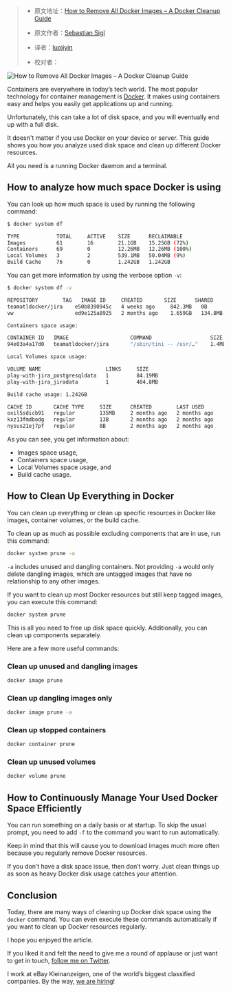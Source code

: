 > - 原文地址：[How to Remove All Docker Images – A Docker Cleanup Guide](https://www.freecodecamp.org/news/how-to-remove-all-docker-images-a-docker-cleanup-guide/)
> - 原文作者：[Sebastian Sigl](https://www.freecodecamp.org/news/author/sesigl/)
>
> - 译者：[luojiyin](https://github.com/luojiyin1987)
> - 校对者：

![How to Remove All Docker Images – A Docker Cleanup Guide](https://www.freecodecamp.org/news/content/images/size/w2000/2022/03/docker-cleanup-guide.png)

Containers are everywhere in today’s tech world. The most popular technology for container management is [Docker](https://www.docker.com/). It makes using containers easy and helps you easily get applications up and running.

Unfortunately, this can take a lot of disk space, and you will eventually end up with a full disk.

It doesn't matter if you use Docker on your device or server. This guide shows you how you analyze used disk space and clean up different Docker resources.

All you need is a running Docker daemon and a terminal.

## How to analyze how much space Docker is using

You can look up how much space is used by running the following command:

```sh
$ docker system df

TYPE            TOTAL     ACTIVE    SIZE      RECLAIMABLE
Images          61        16        21.1GB    15.25GB (72%)
Containers      69        0         12.26MB   12.26MB (100%)
Local Volumes   3         2         539.1MB   50.04MB (9%)
Build Cache     76        0         1.242GB   1.242GB
```

You can get more information by using the verbose option `-v`:

```sh
$ docker system df -v

REPOSITORY        TAG   IMAGE ID     CREATED       SIZE      SHARED 
teamatldocker/jira    e50b8390945c   4 weeks ago     842.3MB   0B       
vw                    ed9e125a8925   2 months ago    1.659GB   134.8MB 

Containers space usage:

CONTAINER ID   IMAGE                    COMMAND                   SIZE 
94e03a4a17d0   teamatldocker/jira       "/sbin/tini -- /usr/…"    1.4MB 

Local Volumes space usage:

VOLUME NAME                     LINKS     SIZE
play-with-jira_postgresqldata   1         84.19MB   
play-with-jira_jiradata         1         404.8MB

Build cache usage: 1.242GB

CACHE ID       CACHE TYPE     SIZE      CREATED        LAST USED 
oxil5sdicb91   regular        135MB     2 months ago   2 months ago  
kxz13fmdbodg   regular        13B       2 months ago   2 months ago 
nysus21ej7pf   regular        0B        2 months ago   2 months ago
```

As you can see, you get information about:

- Images space usage,
- Containers space usage,
- Local Volumes space usage, and
- Build cache usage.

## How to Clean Up Everything in Docker

You can clean up everything or clean up specific resources in Docker like images, container volumes, or the build cache.

To clean up as much as possible excluding components that are in use, run this command:

```sh
docker system prune -a
```

`-a` includes unused and dangling containers. Not providing `-a` would only delete dangling images, which are untagged images that have no relationship to any other images.

If you want to clean up most Docker resources but still keep tagged images, you can execute this command:

```sh
docker system prune
```

This is all you need to free up disk space quickly. Additionally, you can clean up components separately.

Here are a few more useful commands:

### Clean up unused and dangling images

```sh
docker image prune
```

### Clean up dangling images only

```sh
docker image prune -a
```

### Clean up stopped containers

```sh
docker container prune
```

### Clean up unused volumes

```sh
docker volume prune
```

## How to Continuously Manage Your Used Docker Space Efficiently

You can run something on a daily basis or at startup. To skip the usual prompt, you need to add `-f` to the command you want to run automatically.

Keep in mind that this will cause you to download images much more often because you regularly remove Docker resources.

If you don’t have a disk space issue, then don’t worry. Just clean things up as soon as heavy Docker disk usage catches your attention.

## Conclusion

Today, there are many ways of cleaning up Docker disk space using the `docker` command. You can even execute these commands automatically if you want to clean up Docker resources regularly.

I hope you enjoyed the article.

If you liked it and felt the need to give me a round of applause or just want to get in touch, [follow me on Twitter](https://twitter.com/sesigl).

I work at eBay Kleinanzeigen, one of the world’s biggest classified companies. By the way, [we are hiring](https://jobs.ebayclassifiedsgroup.com/ebay-kleinanzeigen)!
